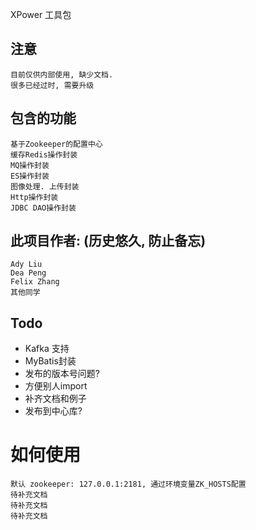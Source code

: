 XPower 工具包

## 

## 注意
    目前仅供内部使用, 缺少文档.
    很多已经过时, 需要升级


## 包含的功能
    基于Zookeeper的配置中心
    缓存Redis操作封装
    MQ操作封装
    ES操作封装
    图像处理. 上传封装
    Http操作封装
    JDBC DAO操作封装
    



## 此项目作者: (历史悠久, 防止备忘)
    Ady Liu
    Dea Peng
    Felix Zhang
    其他同学



## Todo
* Kafka 支持
* MyBatis封装
* 发布的版本号问题?
* 方便别人import
* 补齐文档和例子
* 发布到中心库?



# 如何使用
    默认 zookeeper: 127.0.0.1:2181, 通过环境变量ZK_HOSTS配置
    待补充文档
    待补充文档
    待补充文档
 